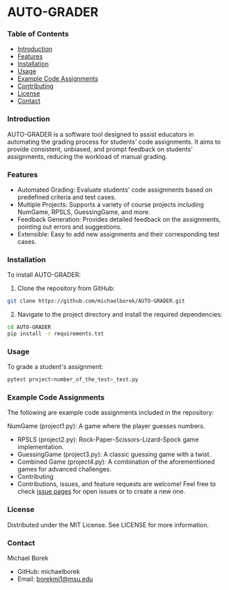 # AUTO-GRADER

### Table of Contents

- [Introduction](#introduction)
- [Features](#features)
- [Installation](#installation)
- [Usage](#usage)
- [Example Code Assignments](#example-code-assignments)
- [Contributing](#contributing)
- [License](#license)
- [Contact](#contact)

### Introduction

AUTO-GRADER is a software tool designed to assist educators in automating the grading process for students' code assignments. It aims to provide consistent, unbiased, and prompt feedback on students' assignments, reducing the workload of manual grading.

### Features

- Automated Grading: Evaluate students' code assignments based on predefined criteria and test cases.
- Multiple Projects: Supports a variety of course projects including NumGame, RPSLS, GuessingGame, and more.
- Feedback Generation: Provides detailed feedback on the assignments, pointing out errors and suggestions.
- Extensible: Easy to add new assignments and their corresponding test cases.

### Installation

To install AUTO-GRADER:

1. Clone the repository from GitHub:

```bash
git clone https://github.com/michaelborek/AUTO-GRADER.git
```

2. Navigate to the project directory and install the required dependencies:

```bash
cd AUTO-GRADER
pip install -r requirements.txt
```


### Usage
To grade a student's assignment:


```bash
pytest project<number_of_the_test>_test.py
```

### Example Code Assignments
The following are example code assignments included in the repository:

NumGame (project1.py): A game where the player guesses numbers.
- RPSLS (project2.py): Rock-Paper-Scissors-Lizard-Spock game implementation.
- GuessingGame (project3.py): A classic guessing game with a twist.
- Combined Game (project4.py): A combination of the aforementioned games for advanced challenges.
- Contributing
- Contributions, issues, and feature requests are welcome! Feel free to check [issue pages](https://github.com/michaelborek/AUTO-GRADER/issues) for open issues or to create a new one.

### License
Distributed under the MIT License. See LICENSE for more information.

### Contact
Michael Borek

- GitHub: michaelborek
- Email: borekmi1@msu.edu
